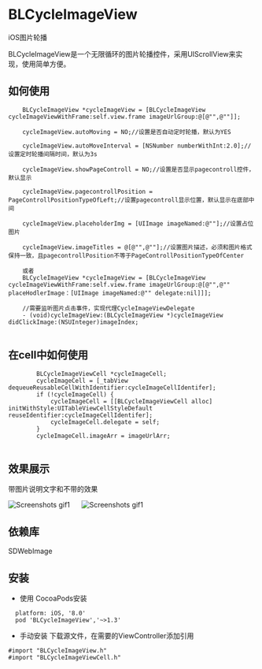# BLCycleImageView
 iOS图片轮播

BLCycleImageView是一个无限循环的图片轮播控件，采用UIScrollView来实现，使用简单方便。

## 如何使用
```
    BLCycleImageView *cycleImageView = [BLCycleImageView cycleImageViewWithFrame:self.view.frame imageUrlGroup:@[@"",@""]];
    
    cycleImageView.autoMoving = NO;//设置是否自动定时轮播，默认为YES
    
    cycleImageView.autoMoveInterval = [NSNumber numberWithInt:2.0];//设置定时轮播间隔时间，默认为3s
    
    cycleImageView.showPageControll = NO;//设置是否显示pagecontroll控件，默认显示
    
    cycleImageView.pagecontrollPosition = PageControllPositionTypeOfLeft;//设置pagecontroll显示位置，默认显示在底部中间
    
    cycleImageView.placeholderImg = [UIImage imageNamed:@""];//设置占位图片
    
    cycleImageView.imageTitles = @[@"",@""];//设置图片描述，必须和图片格式保持一致，且pagecontrollPosition不等于PageControllPositionTypeOfCenter
    
    或者
    BLCycleImageView *cycleImageView = [BLCycleImageView cycleImageViewWithFrame:self.view.frame imageUrlGroup:@[@"",@"" placeHodlerImage：[UIImage imageNamed:@"" delegate:nil]]];
    
    //需要监听图片点击事件，实现代理CycleImageViewDelegate
    - (void)cycleImageView:(BLCycleImageView *)cycleImageView didClickImage:(NSUInteger)imageIndex;
    
```

## 在cell中如何使用
```
        BLCycleImageViewCell *cycleImageCell;
        cycleImageCell = [_tabView dequeueReusableCellWithIdentifier:cycleImageCellIdentifer];
        if (!cycleImageCell) {
            cycleImageCell = [[BLCycleImageViewCell alloc] initWithStyle:UITableViewCellStyleDefault reuseIdentifier:cycleImageCellIdentifer];
            cycleImageCell.delegate = self;
        }
        cycleImageCell.imageArr = imageUrlArr;
        
```
## 效果展示
带图片说明文字和不带的效果<br/>

![Screenshots gif1](http://oggi1up78.bkt.clouddn.com/cycleWithNoTitle.gif)      ![Screenshots gif1](http://oggi1up78.bkt.clouddn.com/cycleWithTitle.gif)

## 依赖库
SDWebImage

## 安装
 * 使用 CocoaPods安装
```
  platform: iOS, '8.0'
  pod 'BLCycleImageView','~>1.3'
```
  
 * 手动安装
    下载源文件，在需要的ViewController添加引用
    
  ```
  #import "BLCycleImageView.h"
  #import "BLCycleImageViewCell.h"
  ```
